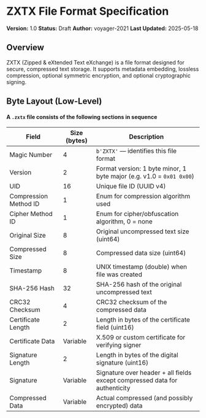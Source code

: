 # ZXTX File Format Specification

**Version:** 1.0
**Status:** Draft
**Author:** voyager-2021
**Last Updated:** 2025-05-18

## Overview

ZXTX (Zipped & eXtended Text eXchange) is a file format designed for secure, compressed text storage. It supports metadata embedding, lossless compression, optional symmetric encryption, and optional cryptographic signing.

## Byte Layout (Low-Level)

#### A `.zxtx` file consists of the following sections in sequence

| Field                 | Size (bytes) | Description                                                                |
| --------------------- | ------------ | -------------------------------------------------------------------------- |
| Magic Number          | 4            | `b'ZXTX'` — identifies this file format                                    |
| Version               | 2            | Format version: 1 byte minor, 1 byte major (e.g. v1.0 = `0x01 0x00`)       |
| UID                   | 16           | Unique file ID (UUID v4)                                                   |
| Compression Method ID | 1            | Enum for compression algorithm used                                        |
| Cipher Method ID      | 1            | Enum for cipher/obfuscation algorithm, 0 = none                            |
| Original Size         | 8            | Original uncompressed text size (uint64)                                   |
| Compressed Size       | 8            | Compressed data size (uint64)                                              |
| Timestamp             | 8            | UNIX timestamp (double) when file was created                              |
| SHA-256 Hash          | 32           | SHA-256 hash of the original uncompressed text                             |
| CRC32 Checksum        | 4            | CRC32 checksum of the compressed data                                      |
| Certificate Length    | 2            | Length in bytes of the certificate field (uint16)                          |
| Certificate Data      | Variable     | X.509 or custom certificate for verifying signer                           |
| Signature Length      | 2            | Length in bytes of the digital signature (uint16)                          |
| Signature             | Variable     | Signature over header + all fields except compressed data for authenticity |
| Compressed Data       | Variable     | Actual compressed (and possibly encrypted) data                            |
